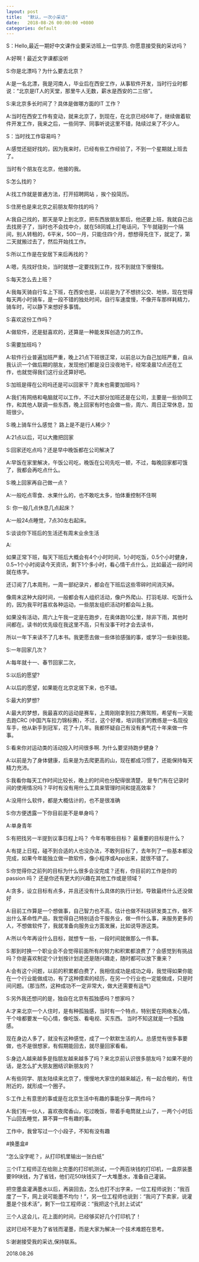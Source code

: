 ```yaml
---
layout: post
title:  "默认，一次小采访"
date:   2018-08-26 00:00:00 +0800
categories: default
---
```



S：Hello,最近一期好中文课作业要采访班上一位学员. 你愿意接受我的采访吗？

A:好啊！最近文字课都没听


S:你是北漂吗？为什么要去北京？

A:是一名北漂，我是河南人，毕业后在西安工作，从事软件开发，当时行业时都说：“北京是IT人的天堂，那里牛人无数，薪水是西安的二三倍”。


S:来北京多长时间了？具体是做哪方面的IT 工作？

A:当时在西安工作有变动，就来北京了，到现在，在北京已经6年了，继续做着软件开发工作，我来之后，一些同学、同事听说这里不错，陆续过来了不少人。


S：当时找工作容易吗？

A:感觉还挺好找的，因为我来时，已经有些工作经验了，不到一个星期就上班去了。

当时有个朋友在北京，他接的我。



S:怎么找的？ 

A:找工作就是普通方法，打开招聘网站 ，挨个投简历。


S:住房也是来北京之前朋友帮你找的吗？

A:我自己找的，那天是早上到北京，把东西放朋友那后，他还要上班，我就自己出去找房子了，当时也不会找中介，就在58同城上打电话问，下午就碰到一个隔间，别人转租的，6平米，500一月，只能住四个月，想想得先住下，就定了，第二天就搬过去了，然后开始找工作。



S:所以工作是在安居下来后再找的？

A:嗯，先找好住处，当时就想一定要找到工作，找不到就住下慢慢找。



S:每天怎么去上班？

A:我每天骑自行车上下班，在西安也是，以前是为了不想挤公交、地铁，现在觉得每天两小时骑车，是一段不错的独处时间，自行车速度慢，不像开车那样耗精力，骑车时，可以静下来想好多事情。





S:喜欢这份工作吗？ 

A:做软件，还是挺喜欢的，还算是一种能发挥创造力的工作。





S:需要加班吗？

A:软件行业普遍加班严重，晚上21点下班很正常，以前总以为自己加班严重，自从我认识一个做后期的朋友，发现他们都是没日没夜地干，经常凌晨12点还在工作，也就觉得我们这行业还算好吧。



S:加班是得在公司吗还是可以回家干？周末也需要加班吗？

A:我们有网络和电脑就可以工作，不过大部分加班还是在公司，主要是一些协同工作，和其他人联调一些东西，晚上回家有时也会做一些，周六、周日正常休息，加班很少。



S:晚上骑车什么感觉？ 路上是不是行人稀少？

A:21点以后，可以大撒把回家





S:回家还吃点吗？还是早中晚饭都在公司解决了

A:早饭在家里解决，午饭公司吃，晚饭在公司先吃一顿，不过，每晚回家都可饿了，我都会再吃点什么。





S:晚上回家再自己做一点？

A:一般吃点零食、水果什么的，也不敢吃太多，怕体重控制不住啊





S: 你一般几点休息几点起床？

A:一般24点睡觉，7点30左右起床。





S:谈谈你下班后的生活还有周末业余生活

A:



如果正常下班，每天下班后大概会有4个小时时间，1小时吃饭，0.5个小时健身，0.5~1个小时阅读今天资讯，剩下1个多小时，看心情干点什么，比如最近一段时间就在练字。



还订阅了几本周刑，一周一部纪录片，都会在下班后这些零碎时间消灭掉。



像周末这种大段时间，一般都会有人组织活动，像户外爬山、打羽毛球、吃饭什么的，因为我平时喜欢各种运动，一些朋友组织活动时都会叫上我。



如果没有活动，周六上午我一定是在跑步，在奥体跑10公里，除非下雨，其他时间都在。读书的优先级在我这里不高，只有没事干时才会去读书，

所以一年下来读不了几本书。我更愿去做一些体验感强的事，或学习一些新技能。





S:一年回家几次？

A:每年就十一、春节回家二次，



S:以后的愿望?

A:以后的愿望，如果能在北京定居下来，也不错。



S:最大的梦想?

A:最大的梦想，我最喜欢的运动是赛车，上周刚刚拿到拉力赛驾照，希望有一天能去跑CRC (中国汽车拉力锦标赛)，不过，这个好难，培训我们的教练是一名现役车手，他从新手到冠军，花了十几年。我都怀疑自己有没有勇气花十年来做一件事。



S:看来你对运动类的活动投入时间很多啊. 为什么要坚持跑步健身？

A:以前是为了身体健康，后来是为去爬更高的山，现在都成习惯了，还能保持每天精力充沛。



S:我看你每天工作时间比较长，晚上的时间也分配得很清楚， 是专门有在记录时间的使用情况吗？平时有没有用什么工具来管理时间和提高效率？

A:没用什么软件，都是大概估计的，也不是很准确



S:你方便透露一下你目前是不是单身吗？

A:单身青年



S:有把找另一半提到议事日程上吗？ 今年有哪些目标？ 最重要的目标是什么？

A:有提上日程，碰不到合适的人也没办法，不敢列目标了，去年列了一些基本都没完成，如果今年能独立做一款软件，像小程序或App出来，就很不错了。



S:你觉得你之前列的目标为什么很多会没完成？还有，你目前的工作是你的passion 吗？ 还是你还有更大的兴趣在其他工作或是领域？

A:贪多，设立目标有点多，并且还没有什么具体的执行计划，导致最终什么还没做好



A:目前工作算是一个想做事，自己智力也不高，估计也做不科技研发类工作，做不出什么革命性产品，我觉得自己特别适合干服务业，做一件什么事，来服务更多的人，不想做软件了，我就准备向服务业方面发展，比如说导游这类。



A:所以今年再设什么目标，就想专一些，一段时间就做那么一件事。





S:那到时换一个职业会不会觉得前面所有的努力和积累都浪费了？会感觉到有挑战吗？你是喜欢制定个计划按计划走还是随兴趣走，随时都可以放下重来？

A:会有这个问题，以前的积累都白费了，我相信成功是成功之母，我觉得如果你能在一个行业能做成功，有了这种摸索的经历，在另一个行业也一定能做成，只是时间问题。（那当然，这种成功不一定非常大，做大还需要有运气）



S:另外我还想问的是，独自在北京有孤独感吗？想家吗？

A:才来北京一个人住时，是有种孤独感，当时有一个特点，特别爱在网络发心情，干个啥都要发一句心情，像吃饭、看电视、买东西。 当时不知这就是一个孤独感。



现在身边人多了，就没有这种感觉，成了一个默默生活的人。总感觉有很多事要做，也不是很想家，有假期能回去，就尽量回家看看。



S:身边人越来越多是指朋友越来越多了吗？来北京前认识很多朋友吗？如果不是的话，是怎么扩大朋友圈结识新朋友的？



A:有些同学、朋友陆续来北京了，慢慢地大家住的越来越近，有一起合租的，有住附近的，就形成一个圈子。



S:工作上有意思的事或是在北京生活中有趣的事能分享一两件吗？

A:我们有一伙人，喜欢夜爬香山，吃过晚饭，带着手电筒就上山了，一两个小时后下山回去睡觉，算不算一件有趣的事。



工作中，我曾写过一个小段子，不知有没有趣



#换墨盒#



“怎么没字呢？，从打印机里输出一张白纸”



三个IT工程师正在给刚上完墨的打印机测试，一个两百块钱的打印机，一盒原装墨要99块钱，为了省钱，他们花50块钱买了一大堆墨水，准备自己灌装。



把空墨盒灌满墨水以后，再装回去，怎么也打不出字来，一位工程师说到：“我百度了一下，网上说可能墨不均匀！”，另一位工程师也说到：“我问了下卖家，说灌墨是个技术活”，剩下一位工程师说：“我把这个孔封上试试”



三个人这会儿，花上面的时间，已经够买好几个打印机了！



这时已经不是为了省钱而灌墨，而是大家为解决一个技术难题在思考。



S:谢谢接受我的采访,保持联系。

2018.08.26